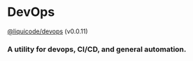 # DevOps
[@liquicode/devops](https://github.com/liquicode/devops) (v0.0.11)

### A utility for devops, CI/CD, and general automation.

